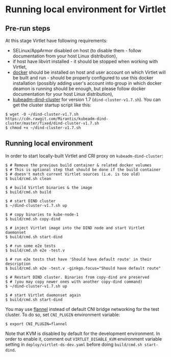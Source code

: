 # Running local environment for Virtlet

## Pre-run steps

At this stage Virtlet have following requirements:

* SELinux/AppArmor disabled on host (to disable them - follow documentation from your host Linux distribution),
* if host have libvirt installed - it should be stopped when working with Virtlet,
* [docker](https://www.docker.com) should be installed on host and user account on which Virtlet will be built and run - should be properly configured to use this docker installation (possibly adding user's account into group in which docker deamon is running should be enough, but please follow docker documentation for your host Linux distribution),
* [kubeadm-dind-cluster](https://github.com/Mirantis/kubeadm-dind-cluster) for version 1.7 (`dind-cluster-v1.7.sh`).
  You can get the cluster startup script like this:
```
$ wget -O ~/dind-cluster-v1.7.sh https://cdn.rawgit.com/Mirantis/kubeadm-dind-cluster/master/fixed/dind-cluster-v1.7.sh
$ chmod +x ~/dind-cluster-v1.7.sh
```

## Running local environment

In order to start locally-built Virtlet and CRI proxy on `kubeadm-dind-cluster`: 
```
$ # Remove the previous build container & related docker volumes
$ # This is optional step that should be done if the build container
$ # doesn't match current Virtlet sources (i.e. is too old)
$ build/cmd.sh clean

$ # build Virtlet binaries & the image
$ build/cmd.sh build

$ # start DIND cluster
$ ~/dind-cluster-v1.7.sh up

$ # copy binaries to kube-node-1
$ build/cmd.sh copy-dind

$ # inject Virtlet image into the DIND node and start Virtlet daemonset
$ build/cmd.sh start-dind

$ # run some e2e tests
$ build/cmd.sh e2e -test.v

$ # run e2e tests that have 'Should have default route' in their description
$ build/cmd.sh e2e -test.v -ginkgo.focus="Should have default route"

$ # Restart DIND cluster. Binaries from copy-dind are preserved
$ # (you may copy newer ones with another copy-dind command)
$ ~/dind-cluster-v1.7.sh up

$ # start Virtlet daemonset again
$ build/cmd.sh start-dind
```

You may use [flannel](https://github.com/coreos/flannel) instead of
default CNI bridge networking for the test cluster. To do so,
set `CNI_PLUGIN` environment variable:
```
$ export CNI_PLUGIN=flannel
```

Note that KVM is disabled by default for the development environment.
In order to enable it, comment out `VIRTLET_DISABLE_KVM` environment
variable setting in `deploy/virtlet-ds-dev.yaml` before doing
`build/cmd.sh start-dind`.
